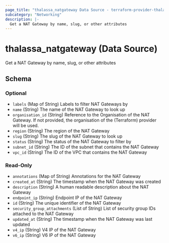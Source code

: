 ```yaml
---
page_title: "thalassa_natgateway Data Source - terraform-provider-thalassa"
subcategory: "Networking"
description: |-
  Get a NAT Gateway by name, slug, or other attributes
---
```


# thalassa_natgateway (Data Source)

Get a NAT Gateway by name, slug, or other attributes



<!-- schema generated by tfplugindocs -->
## Schema

### Optional

- `labels` (Map of String) Labels to filter NAT Gateways by
- `name` (String) The name of the NAT Gateway to look up
- `organisation_id` (String) Reference to the Organisation of the NAT Gateway. If not provided, the organisation of the (Terraform) provider will be used.
- `region` (String) The region of the NAT Gateway
- `slug` (String) The slug of the NAT Gateway to look up
- `status` (String) The status of the NAT Gateway to filter by
- `subnet_id` (String) The ID of the subnet that contains the NAT Gateway
- `vpc_id` (String) The ID of the VPC that contains the NAT Gateway

### Read-Only

- `annotations` (Map of String) Annotations for the NAT Gateway
- `created_at` (String) The timestamp when the NAT Gateway was created
- `description` (String) A human readable description about the NAT Gateway
- `endpoint_ip` (String) Endpoint IP of the NAT Gateway
- `id` (String) The unique identifier of the NAT Gateway
- `security_group_attachments` (List of String) List of security group IDs attached to the NAT Gateway
- `updated_at` (String) The timestamp when the NAT Gateway was last updated
- `v4_ip` (String) V4 IP of the NAT Gateway
- `v6_ip` (String) V6 IP of the NAT Gateway
